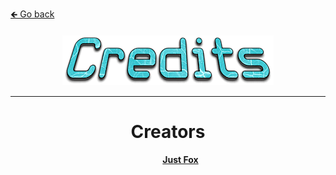 <a href="../../">🡸 Go back</a>

<h4 id="main" align="center">
    <img src="images/Credits.png" alt="main" align="center">
</h4>

___

<strong>
<dl align="center">
    <dt>
        <h1>Creators</h1>
    </dt>
    <dd>
        <a href="https://github.com/JustFoxx">Just Fox</a>
    </dd>
</dl>
<strong>